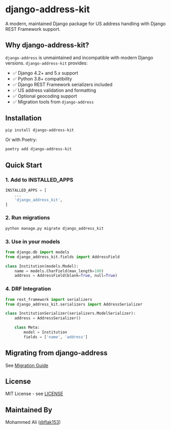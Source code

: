 # django-address-kit

A modern, maintained Django package for US address handling with Django REST Framework support.

## Why django-address-kit?

`django-address` is unmaintained and incompatible with modern Django versions. `django-address-kit` provides:

- ✅ Django 4.2+ and 5.x support
- ✅ Python 3.8+ compatibility
- ✅ Django REST Framework serializers included
- ✅ US address validation and formatting
- ✅ Optional geocoding support
- ✅ Migration tools from `django-address`

## Installation

```bash
pip install django-address-kit
```

Or with Poetry:

```bash
poetry add django-address-kit
```

## Quick Start

### 1. Add to INSTALLED_APPS

```python
INSTALLED_APPS = [
    ...
    'django_address_kit',
]
```

### 2. Run migrations

```bash
python manage.py migrate django_address_kit
```

### 3. Use in your models

```python
from django.db import models
from django_address_kit.fields import AddressField

class Institution(models.Model):
    name = models.CharField(max_length=100)
    address = AddressField(blank=True, null=True)
```

### 4. DRF Integration

```python
from rest_framework import serializers
from django_address_kit.serializers import AddressSerializer

class InstitutionSerializer(serializers.ModelSerializer):
    address = AddressSerializer()

    class Meta:
        model = Institution
        fields = ['name', 'address']
```

## Migrating from django-address

See [Migration Guide](docs/migration-from-django-address.md)

## License

MIT License - see [LICENSE](LICENSE)

## Maintained By

Mohammed Ali ([@flak153](https://github.com/flak153))